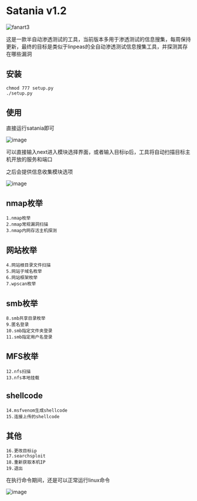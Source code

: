 # Satania v1.2

![fanart3](https://user-images.githubusercontent.com/52622597/176340163-16b62ac6-aa48-4fa0-b8a3-2bb31f155cf1.png)


这是一款半自动渗透测试的工具，当前版本多用于渗透测试的信息搜集，每周保持更新，最终的目标是类似于linpeas的全自动渗透测试信息搜集工具，并探测其存在哪些漏洞

## 安装

```
chmod 777 setup.py
./setup.py
```
## 使用

直接运行satania即可

![image](https://user-images.githubusercontent.com/52622597/177001004-f5121c63-89bd-41a9-9cf8-994a9de974ac.png)


可以直接输入next进入模块选择界面，或者输入目标ip后，工具将自动扫描目标主机开放的服务和端口

之后会提供信息收集模块选项

![image](https://user-images.githubusercontent.com/52622597/177001336-8e905fe8-41c3-49b3-b16b-a2b3405e48ef.png)

## nmap枚举
```
1.nmap枚举
2.nmap常规漏洞扫描
3.nmap内网存活主机探测
```

## 网站枚举
```
4.网站根目录文件扫描
5.网站子域名枚举
6.网站框架枚举
7.wpscan枚举
```

## smb枚举
```
8.smb共享目录枚举
9.匿名登录
10.smb指定文件夹登录
11.smb指定用户名登录
```

## MFS枚举
```
12.nfs扫描
13.nfs本地挂载
```

## shellcode
```
14.msfvenom生成shellcode
15.连接上传的shellcode
```

## 其他
```
16.更改目标ip
17.searchsploit
18.重新获取本机IP
19.退出
```

在执行命令期间，还是可以正常运行linux命令

![image](https://user-images.githubusercontent.com/52622597/177001668-b60fecb1-6a37-4942-9f8a-db8d57862082.png)
